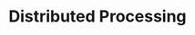---
title: "Distributed Processing"

categories: ['']

tags: ['Distributed', 'Processing']

arwords: 'حوسبة موزّعة'

arexps: []

enwords: ['Distributed Processing']

enexps: []

arlexicons: 'ح'

enlexicons: 'D'

authors: ['Ruqayya Roshdy']

translators: ['']

citations: 'تطبيقات أساسية في المعالجة الآلية للغة العربية'

sources: 'مركز الملك عبدالله بن عبدالعزيز الدولي لخدمة اللغة العربية'

word: "true"

slug: ""
---